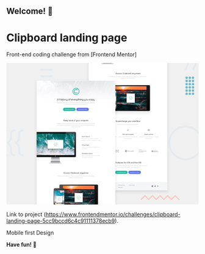 ## Welcome! 👋

# Clipboard landing page

Front-end coding challenge from [Frontend Mentor]

![Design preview for the  coding challenge](./design/desktop-preview.jpg)

Link to project (https://www.frontendmentor.io/challenges/clipboard-landing-page-5cc9bccd6c4c91111378ecb9).

Mobile first Design

**Have fun!** 🚀
